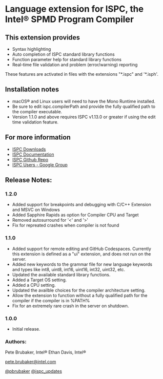 # Language extension for ISPC, the Intel&reg; SPMD Program Compiler

## This extension provides

* Syntax highlighting
* Auto completion of ISPC standard library functions
* Function parameter help for standard library functions
* Real-time file validation and problem (error/warning) reporting

These features are activated in files with the extensions "\*.ispc" and '\*.isph'.

## Installation notes

* macOS&reg; and Linux users will need to have the Mono Runtime installed.
* Be sure to edit ispc.compilerPath and provide the fully qualified path to the compiler executable.
* Version 1.1.0 and above requires ISPC v1.13.0 or greater if using the edit time validation feature.

## For more information

* [ISPC Downloads](http://ispc.github.io/downloads.html)
* [ISPC Documentation](http://ispc.github.io/)
* [ISPC Github Repo](https://github.com/ispc/ispc)
* [ISPC Users - Google Group](https://groups.google.com/forum/#!forum/ispc-users)

## Release Notes:

### 1.2.0

* Added support for breakpoints and debugging with C/C++ Extension and MSVC on Windows
* Added Sapphire Rapids as option for Compiler CPU and Target
* Removed autosurround for '<' and '>'
* Fix for repreated crashes when compiler is not found

### 1.1.0

* Added support for remote editing and GitHub Codespaces.  Currently this extension is defined as a "ui" extension, and does not run on the server.
* Added new keywords to the grammar file for new language keywords and types like int8, uint8, int16, uint16, int32, uint32, etc.
* Updated the available standard library functions.
* Added a Target OS setting.
* Added a CPU setting.
* Updated the availble choices for the compiler architecture setting.
* Allow the extension to function without a fully qualified path for the compiler if the compiler is in %PATH%
* Fix for an extremely rare crash in the server on shutdown.

### 1.0.0

* Initial release.

### Authors:
Pete Brubaker, Intel&reg;
Ethan Davis, Intel&reg;

pete.brubaker@intel.com

[@pbrubaker](https://twitter.com/pbrubaker)
[@ispc_updates](https://twitter.com/ispc_updates)
